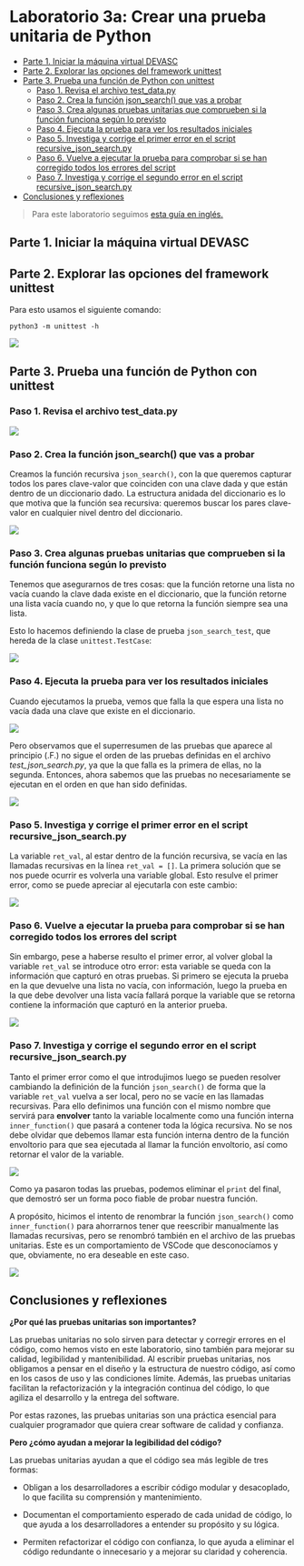 # Laboratorio 3a: Crear una prueba unitaria de Python <!-- omit in toc -->

- [Parte 1. Iniciar la máquina virtual DEVASC](#parte-1-iniciar-la-máquina-virtual-devasc)
- [Parte 2. Explorar las opciones del framework unittest](#parte-2-explorar-las-opciones-del-framework-unittest)
- [Parte 3. Prueba una función de Python con unittest](#parte-3-prueba-una-función-de-python-con-unittest)
  - [Paso 1. Revisa el archivo test\_data.py](#paso-1-revisa-el-archivo-test_datapy)
  - [Paso 2. Crea la función json\_search() que vas a probar](#paso-2-crea-la-función-json_search-que-vas-a-probar)
  - [Paso 3. Crea algunas pruebas unitarias que comprueben si la función funciona según lo previsto](#paso-3-crea-algunas-pruebas-unitarias-que-comprueben-si-la-función-funciona-según-lo-previsto)
  - [Paso 4. Ejecuta la prueba para ver los resultados iniciales](#paso-4-ejecuta-la-prueba-para-ver-los-resultados-iniciales)
  - [Paso 5. Investiga y corrige el primer error en el script recursive\_json\_search.py](#paso-5-investiga-y-corrige-el-primer-error-en-el-script-recursive_json_searchpy)
  - [Paso 6. Vuelve a ejecutar la prueba para comprobar si se han corregido todos los errores del script](#paso-6-vuelve-a-ejecutar-la-prueba-para-comprobar-si-se-han-corregido-todos-los-errores-del-script)
  - [Paso 7. Investiga y corrige el segundo error en el script recursive\_json\_search.py](#paso-7-investiga-y-corrige-el-segundo-error-en-el-script-recursive_json_searchpy)
- [Conclusiones y reflexiones](#conclusiones-y-reflexiones)

> Para este laboratorio seguimos [esta guía en inglés.](https://www.ccna6rs.com/3-5-7-lab-create-a-python-unit-test-answers/)

## Parte 1. Iniciar la máquina virtual DEVASC



## Parte 2. Explorar las opciones del framework unittest

Para esto usamos el siguiente comando:

```
python3 -m unittest -h
```

![](sources/2023-04-13-15-42-44.png)

## Parte 3. Prueba una función de Python con unittest

### Paso 1. Revisa el archivo test_data.py

![](sources/2023-04-11-15-43-09.png)

### Paso 2. Crea la función json_search() que vas a probar

Creamos la función recursiva `json_search()`, con la que queremos capturar todos los pares clave-valor que coinciden con una clave dada y que están dentro de un diccionario dado. La estructura anidada del diccionario es lo que motiva que la función sea recursiva: queremos buscar los pares clave-valor en cualquier nivel dentro del diccionario.

![](sources/2023-04-12-23-59-12.png)

### Paso 3. Crea algunas pruebas unitarias que comprueben si la función funciona según lo previsto

Tenemos que asegurarnos de tres cosas: que la función retorne una lista no vacía cuando la clave dada existe en el diccionario, que la función retorne una lista vacía cuando no, y que lo que retorna la función siempre sea una lista.

Esto lo hacemos definiendo la clase de prueba `json_search_test`, que hereda de la clase `unittest.TestCase`:

![](sources/2023-04-13-08-42-10.png)

### Paso 4. Ejecuta la prueba para ver los resultados iniciales

Cuando ejecutamos la prueba, vemos que falla la que espera una lista no vacía dada una clave que existe en el diccionario. 

![](sources/2023-04-13-09-01-45.png)

Pero observamos que el superresumen de las pruebas que aparece al principio (.F.) no sigue el orden de las pruebas definidas en el archivo _test_json_search.py_, ya que la que falla es la primera de ellas, no la segunda. Entonces, ahora sabemos que las pruebas no necesariamente se ejecutan en el orden en que han sido definidas.

![](sources/2023-04-13-09-02-57.png)

### Paso 5. Investiga y corrige el primer error en el script recursive_json_search.py

La variable `ret_val`, al estar dentro de la función recursiva, se vacía en las llamadas recursivas en la línea `ret_val = []`. La primera solución que se nos puede ocurrir es volverla una variable global. Esto resulve el primer error, como se puede apreciar al ejecutarla con este cambio:

![](sources/2023-04-13-09-21-41.png)

### Paso 6. Vuelve a ejecutar la prueba para comprobar si se han corregido todos los errores del script

Sin embargo, pese a haberse resulto el primer error, al volver global la variable `ret_val` se introduce otro error: esta variable se queda con la información que capturó en otras pruebas. Si primero se ejecuta la prueba en la que devuelve una lista no vacía, con información, luego la prueba en la que debe devolver una lista vacía fallará porque la variable que se retorna contiene la información que capturó en la anterior prueba.

![](sources/2023-04-13-09-24-02.png)

### Paso 7. Investiga y corrige el segundo error en el script recursive_json_search.py

Tanto el primer error como el que introdujimos luego se pueden resolver cambiando la definición de la función `json_search()` de forma que la variable `ret_val` vuelva a ser local, pero no se vacíe en las llamadas recursivas. Para ello definimos una función con el mismo nombre que servirá para **envolver** tanto la variable localmente como una función interna `inner_function()` que pasará a contener toda la lógica recursiva. No se nos debe olvidar que debemos llamar esta función interna dentro de la función envoltorio para que sea ejecutada al llamar la función envoltorio, así como retornar el valor de la variable.

![](sources/2023-04-13-10-20-16.png)

Como ya pasaron todas las pruebas, podemos eliminar el `print` del final, que demostró ser un forma poco fiable de probar nuestra función.

A propósito, hicimos el intento de renombrar la función `json_search()` como `inner_function()` para ahorrarnos tener que reescribir manualmente las llamadas recursivas, pero se renombró también en el archivo de las pruebas unitarias. Este es un comportamiento de VSCode que desconocíamos y que, obviamente, no era deseable en este caso.

![](sources/2023-04-13-09-37-05.png)

## Conclusiones y reflexiones

**¿Por qué las pruebas unitarias son importantes?**

Las pruebas unitarias no solo sirven para detectar y corregir errores en el código, como hemos visto en este laboratorio, sino también para mejorar su calidad, legibilidad y mantenibilidad. Al escribir pruebas unitarias, nos obligamos a pensar en el diseño y la estructura de nuestro código, así como en los casos de uso y las condiciones límite. Además, las pruebas unitarias facilitan la refactorización y la integración continua del código, lo que agiliza el desarrollo y la entrega del software. 

Por estas razones, las pruebas unitarias son una práctica esencial para cualquier programador que quiera crear software de calidad y confianza.

**Pero ¿cómo ayudan a mejorar la legibilidad del código?**

Las pruebas unitarias ayudan a que el código sea más legible de tres formas:

- Obligan a los desarrolladores a escribir código modular y desacoplado, lo que facilita su comprensión y mantenimiento.

- Documentan el comportamiento esperado de cada unidad de código, lo que ayuda a los desarrolladores a entender su propósito y su lógica.

- Permiten refactorizar el código con confianza, lo que ayuda a eliminar el código redundante o innecesario y a mejorar su claridad y coherencia.
